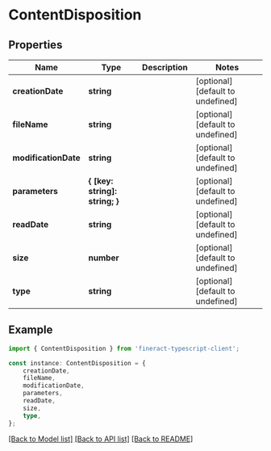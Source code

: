 # ContentDisposition


## Properties

Name | Type | Description | Notes
------------ | ------------- | ------------- | -------------
**creationDate** | **string** |  | [optional] [default to undefined]
**fileName** | **string** |  | [optional] [default to undefined]
**modificationDate** | **string** |  | [optional] [default to undefined]
**parameters** | **{ [key: string]: string; }** |  | [optional] [default to undefined]
**readDate** | **string** |  | [optional] [default to undefined]
**size** | **number** |  | [optional] [default to undefined]
**type** | **string** |  | [optional] [default to undefined]

## Example

```typescript
import { ContentDisposition } from 'fineract-typescript-client';

const instance: ContentDisposition = {
    creationDate,
    fileName,
    modificationDate,
    parameters,
    readDate,
    size,
    type,
};
```

[[Back to Model list]](../README.md#documentation-for-models) [[Back to API list]](../README.md#documentation-for-api-endpoints) [[Back to README]](../README.md)
